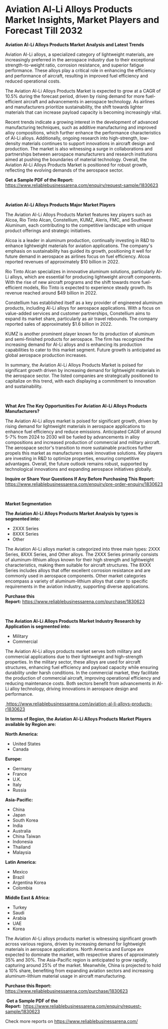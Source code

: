 <p><h1>Aviation Al-Li Alloys Products Market Insights, Market Players and Forecast Till 2032</h1></p><p><strong>Aviation Al-Li Alloys Products Market Analysis and Latest Trends</strong></p>
<p><p>Aviation Al-Li alloys, a specialized category of lightweight materials, are increasingly preferred in the aerospace industry due to their exceptional strength-to-weight ratio, corrosion resistance, and superior fatigue performance. These alloys play a critical role in enhancing the efficiency and performance of aircraft, resulting in improved fuel efficiency and reduced operational costs.</p><p>The Aviation Al-Li Alloys Products Market is expected to grow at a CAGR of 10.5% during the forecast period, driven by rising demand for more fuel-efficient aircraft and advancements in aerospace technology. As airlines and manufacturers prioritize sustainability, the shift towards lighter materials that can increase payload capacity is becoming increasingly vital.</p><p>Recent trends indicate a growing interest in the development of advanced manufacturing techniques, such as additive manufacturing and improved alloy compositions, which further enhance the performance characteristics of Al-Li alloys. Additionally, ongoing research into high-strength, low-density materials continues to support innovations in aircraft design and production. The market is also witnessing a surge in collaborations and partnerships between aerospace manufacturers and research institutions aimed at pushing the boundaries of material technology. Overall, the Aviation Al-Li Alloys Products Market is positioned for robust growth, reflecting the evolving demands of the aerospace sector.</p></p>
<p><strong>Get a Sample PDF of the Report:&nbsp;</strong> <a href="https://www.reliablebusinessarena.com/enquiry/request-sample/1830623?utm_campaign=3138&utm_medium=2&utm_source=Github&utm_content=ia&utm_term=03042025&utm_id=aviation-al-li-alloys-products">https://www.reliablebusinessarena.com/enquiry/request-sample/1830623</a></p>
<p>&nbsp;</p>
<p><strong>Aviation Al-Li Alloys Products Major Market Players</strong></p>
<p><p>The Aviation Al-Li Alloys Products Market features key players such as Alcoa, Rio Tinto Alcan, Constellium, KUMZ, Aleris, FMC, and Southwest Aluminum, each contributing to the competitive landscape with unique product offerings and strategic initiatives.</p><p>Alcoa is a leader in aluminum production, continually investing in R&D to enhance lightweight materials for aviation applications. The company's emphasis on sustainability has guided its growth, positioning it well for future demand in aerospace as airlines focus on fuel efficiency. Alcoa reported revenues of approximately $10 billion in 2022.</p><p>Rio Tinto Alcan specializes in innovative aluminum solutions, particularly Al-Li alloys, which are essential for producing lightweight aircraft components. With the rise of new aircraft programs and the shift towards more fuel-efficient models, Rio Tinto is expected to experience steady growth. Its revenue reached around $49 billion in 2022.</p><p>Constellium has established itself as a key provider of engineered aluminum products, including Al-Li alloys for aerospace applications. With a focus on value-added services and customer partnerships, Constellium aims to expand its market share, particularly as air travel rebounds. The company reported sales of approximately $1.6 billion in 2022.</p><p>KUMZ is another prominent player known for its production of aluminum and semi-finished products for aerospace. The firm has recognized the increasing demand for Al-Li alloys and is enhancing its production capabilities to cater to this market segment. Future growth is anticipated as global aerospace production increases.</p><p>In summary, the Aviation Al-Li Alloys Products Market is poised for significant growth driven by increasing demand for lightweight materials in the aerospace sector. The listed companies are strategically positioned to capitalize on this trend, with each displaying a commitment to innovation and sustainability.</p></p>
<p>&nbsp;</p>
<p><strong>What Are The Key Opportunities For Aviation Al-Li Alloys Products Manufacturers?</strong></p>
<p><p>The Aviation Al-Li alloys market is poised for significant growth, driven by rising demand for lightweight materials in aerospace applications to enhance fuel efficiency and reduce emissions. Anticipated CAGR of around 5-7% from 2024 to 2030 will be fueled by advancements in alloy compositions and increased production of commercial and military aircraft. The aerospace sector's transition to more sustainable practices further propels this market as manufacturers seek innovative solutions. Key players are investing in R&D to optimize properties, ensuring competitive advantages. Overall, the future outlook remains robust, supported by technological innovations and expanding aerospace initiatives globally.</p></p>
<p><strong>Inquire or Share Your Questions If Any Before Purchasing This Report:</strong> <a href="https://www.reliablebusinessarena.com/enquiry/pre-order-enquiry/1830623?utm_campaign=3138&utm_medium=2&utm_source=Github&utm_content=ia&utm_term=03042025&utm_id=aviation-al-li-alloys-products">https://www.reliablebusinessarena.com/enquiry/pre-order-enquiry/1830623</a></p>
<p>&nbsp;</p>
<p><strong>Market Segmentation</strong></p>
<p><strong>The Aviation Al-Li Alloys Products Market Analysis by types is segmented into:</strong></p>
<p><ul><li>2XXX Series</li><li>8XXX Series</li><li>Other</li></ul></p>
<p><p>The Aviation Al-Li alloys market is categorized into three main types: 2XXX Series, 8XXX Series, and Other alloys. The 2XXX Series primarily consists of aluminum-lithium alloys known for their high strength and lightweight characteristics, making them suitable for aircraft structures. The 8XXX Series includes alloys that offer excellent corrosion resistance and are commonly used in aerospace components. Other market categories encompass a variety of aluminum-lithium alloys that cater to specific requirements in the aviation industry, supporting diverse applications.</p></p>
<p><strong>Purchase this Report:&nbsp;</strong><a href="https://www.reliablebusinessarena.com/purchase/1830623?utm_campaign=3138&utm_medium=2&utm_source=Github&utm_content=ia&utm_term=03042025&utm_id=aviation-al-li-alloys-products">https://www.reliablebusinessarena.com/purchase/1830623</a></p>
<p>&nbsp;</p>
<p><strong>The Aviation Al-Li Alloys Products Market Industry Research by Application is segmented into:</strong></p>
<p><ul><li>Military</li><li>Commercial</li></ul></p>
<p><p>The Aviation Al-Li alloys products market serves both military and commercial applications due to their lightweight and high-strength properties. In the military sector, these alloys are used for aircraft structures, enhancing fuel efficiency and payload capacity while ensuring durability under harsh conditions. In the commercial market, they facilitate the production of commercial aircraft, improving operational efficiency and reducing maintenance costs. Both sectors benefit from advancements in Al-Li alloy technology, driving innovations in aerospace design and performance.</p></p>
<p><a href="https://www.reliablebusinessarena.com/aviation-al-li-alloys-products-r1830623?utm_campaign=3138&utm_medium=2&utm_source=Github&utm_content=ia&utm_term=03042025&utm_id=aviation-al-li-alloys-products">&nbsp;https://www.reliablebusinessarena.com/aviation-al-li-alloys-products-r1830623</a></p>
<p><strong>In terms of Region, the Aviation Al-Li Alloys Products Market Players available by Region are:</strong></p>
<p>
    <p> <strong> North America: </strong>
        <ul>
            <li>United States</li>
            <li>Canada</li>
        </ul>
        </p> 
    <p> <strong> Europe: </strong>
        <ul>
            <li>Germany</li>
            <li>France</li>
            <li>U.K.</li>
            <li>Italy</li>
            <li>Russia</li>
        </ul>
        </p> 
    <p> <strong> Asia-Pacific: </strong>
        <ul>
            <li>China</li>
            <li>Japan</li>
            <li>South Korea</li>
            <li>India</li>
            <li>Australia</li>
            <li>China Taiwan</li>
            <li>Indonesia</li>
            <li>Thailand</li>
            <li>Malaysia</li>
        </ul>
        </p> 
    <p> <strong> Latin America: </strong>
        <ul>
            <li>Mexico</li>
            <li>Brazil</li>
            <li>Argentina Korea</li>
            <li>Colombia</li>
        </ul>
        </p> 
    <p> <strong> Middle East & Africa: </strong>
        <ul>
            <li>Turkey</li>
            <li>Saudi</li>
            <li>Arabia</li>
            <li>UAE</li>
            <li>Korea</li>
        </ul>
    </p>
    </p>
<p><p>The Aviation Al-Li alloys products market is witnessing significant growth across various regions, driven by increasing demand for lightweight materials in aerospace applications. North America and Europe are expected to dominate the market, with respective shares of approximately 35% and 30%. The Asia-Pacific region is anticipated to grow rapidly, capturing around 25% of the market. Meanwhile, China is projected to hold a 10% share, benefiting from expanding aviation sectors and increasing aluminum-lithium material usage in aircraft manufacturing.</p></p>
<p><strong>Purchase this Report: </strong><a href="https://www.reliablebusinessarena.com/purchase/1830623?utm_campaign=3138&utm_medium=2&utm_source=Github&utm_content=ia&utm_term=03042025&utm_id=aviation-al-li-alloys-products">https://www.reliablebusinessarena.com/purchase/1830623</a></p>
<p>&nbsp;<strong>Get a Sample PDF of the Report:&nbsp;&nbsp;</strong><a href="https://www.reliablebusinessarena.com/enquiry/request-sample/1830623?utm_campaign=3138&utm_medium=2&utm_source=Github&utm_content=ia&utm_term=03042025&utm_id=aviation-al-li-alloys-products">https://www.reliablebusinessarena.com/enquiry/request-sample/1830623</a></p>
<p><strong></strong></p>
<p>Check more reports on <a href="https://www.reliablebusinessarena.com/?utm_campaign=3138&utm_medium=2&utm_source=Github&utm_content=ia&utm_term=03042025&utm_id=aviation-al-li-alloys-products">https://www.reliablebusinessarena.com/</a></p>